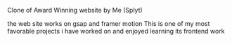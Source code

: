 Clone of Award Winning website by Me (Splyt)

the web site works on gsap and framer motion
This is one of my most favorable projects i have worked on and enjoyed learning its frontend work
